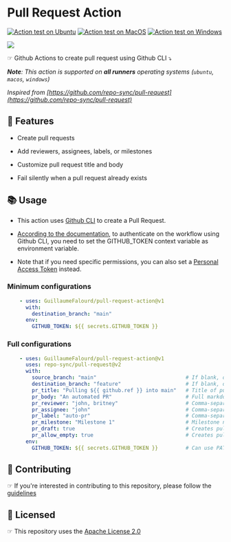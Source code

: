 # Pull Request Action

[![Action test on Ubuntu](https://github.com/GuillaumeFalourd/pull-request-action/actions/workflows/ubuntu_action_test.yml/badge.svg)](https://github.com/GuillaumeFalourd/pull-request-action/actions/workflows/ubuntu_action_test.yml) [![Action test on MacOS](https://github.com/GuillaumeFalourd/pull-request-action/actions/workflows/macos_action_test.yml/badge.svg)](https://github.com/GuillaumeFalourd/pull-request-action/actions/workflows/macos_action_test.yml) [![Action test on Windows](https://github.com/GuillaumeFalourd/pull-request-action/actions/workflows/windows_action_test.yml/badge.svg)](https://github.com/GuillaumeFalourd/pull-request-action/actions/workflows/windows_action_test.yml)

![](https://user-images.githubusercontent.com/22433243/157692326-2e75f43d-e563-4fa9-8947-67c06e4e469f.png)

☞ Github Actions to create pull request using Github CLI ⤵️ 

_**Note**: This action is supported on **all runners** operating systems (`ubuntu`, `macos`, `windows`)_

_Inspired from [https://github.com/repo-sync/pull-request](https://github.com/repo-sync/pull-request)_

## 📝 Features

- Create pull requests

- Add reviewers, assignees, labels, or milestones

- Customize pull request title and body

- Fail silently when a pull request already exists

## 📚 Usage

- This action uses [Github CLI](https://cli.github.com/) to create a Pull Request.

- [According to the documentation](https://docs.github.com/en/actions/using-workflows/using-github-cli-in-workflows), to authenticate on the workflow using Github CLI, you need to set the GITHUB_TOKEN context variable as environment variable.

- Note that if you need specific permissions, you can also set a [Personal Access Token](https://docs.github.com/en/authentication/keeping-your-account-and-data-secure/creating-a-personal-access-token) instead.

### Minimum configurations

```yaml
    - uses: GuillaumeFalourd/pull-request-action@v1
      with:
        destination_branch: "main"
      env:
        GITHUB_TOKEN: ${{ secrets.GITHUB_TOKEN }}
```

### Full configurations

```yaml
    - uses: GuillaumeFalourd/pull-request-action@v1
      uses: repo-sync/pull-request@v2
      with:
        source_branch: "main"                             # If blank, default: triggered branch
        destination_branch: "feature"                     # If blank, default: main
        pr_title: "Pulling ${{ github.ref }} into main"   # Title of pull request
        pr_body: "An automated PR"                        # Full markdown support, requires pr_title to be set
        pr_reviewer: "john, britney"                      # Comma-separated list (no spaces)
        pr_assignee: "john"                               # Comma-separated list (no spaces)
        pr_label: "auto-pr"                               # Comma-separated list (no spaces)
        pr_milestone: "Milestone 1"                       # Milestone name
        pr_draft: true                                    # Creates pull request as draft
        pr_allow_empty: true                              # Creates pull request even if there are no changes
      env:
        GITHUB_TOKEN: ${{ secrets.GITHUB_TOKEN }}         # Can use PAT as secret
```

## 🤝 Contributing

☞ If you're interested in contributing to this repository, please follow the [guidelines](https://github.com/GuillaumeFalourd/pull-request-action/blob/main/CONTRIBUTING.md)

## 🏅 Licensed

☞ This repository uses the [Apache License 2.0](https://github.com/GuillaumeFalourd/pull-request-action/blob/main/LICENSE)

<!-- ### Contribuidores

<a href="https://github.com/GuillaumeFalourd/pull-request-action/graphs/contributors">
  <img src="https://contrib.rocks/image?repo=GuillaumeFalourd/pull-request-action" />
</a>

(Criado com [contributors-img](https://contrib.rocks)) -->
